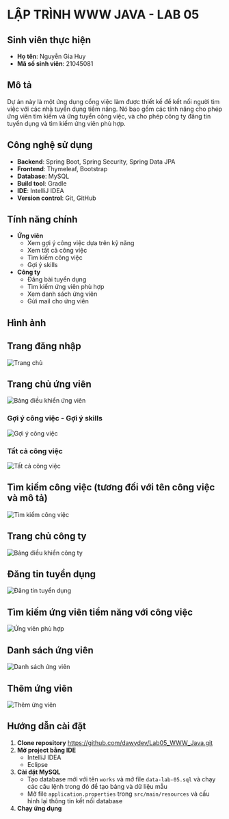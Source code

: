 # LẬP TRÌNH WWW JAVA - LAB 05

## Sinh viên thực hiện
- **Họ tên**: Nguyễn Gia Huy
- **Mã số sinh viên**: 21045081
  
## Mô tả
Dự án này là một ứng dụng cổng việc làm được thiết kế để kết nối người tìm việc với các nhà tuyển dụng tiềm năng. Nó bao gồm các tính năng cho phép ứng viên tìm kiếm và ứng tuyển công việc, và cho phép công ty đăng tin tuyển dụng và tìm kiếm ứng viên phù hợp.

## Công nghệ sử dụng
- **Backend**: Spring Boot, Spring Security, Spring Data JPA
- **Frontend**: Thymeleaf, Bootstrap
- **Database**: MySQL
- **Build tool**: Gradle
- **IDE**: IntelliJ IDEA
- **Version control**: Git, GitHub


## Tính năng chính
- **Ứng viên**
  - Xem gợi ý công việc dựa trên kỹ năng
  - Xem tất cả công việc
  - Tìm kiếm công việc
  - Gợi ý skills
- **Công ty**
  - Đăng bài tuyển dụng
  - Tìm kiếm ứng viên phù hợp
  - Xem danh sách ứng viên
  - Gửi mail cho ứng viên

## Hình ảnh 

## Trang đăng nhập
![Trang chủ](screenshots/login.png)

## Trang chủ ứng viên
![Bảng điều khiển ứng viên](screenshots/candidate-page.png)

### Gợi ý công việc - Gợi ý skills
![Gợi ý công việc](screenshots/candidate-page-1.png)

### Tất cả công việc
![Tất cả công việc](screenshots/candidate-page-2.png)

## Tìm kiếm công việc (tương đối với tên công việc và mô tả)
![Tìm kiếm công việc](screenshots/timKiemTuongDoi.png)

## Trang chủ công ty
![Bảng điều khiển công ty](screenshots/company-page.png)

## Đăng tin tuyển dụng
![Đăng tin tuyển dụng](screenshots/post-job.png)

## Tìm kiếm ứng viên tiềm năng với công việc
![Ứng viên phù hợp](screenshots/suitable-candidates.png)

## Danh sách ứng viên
![Danh sách ứng viên](screenshots/candidates-list.png)

## Thêm ứng viên
![Thêm ứng viên](screenshots/add.png)


## Hướng dẫn cài đặt
1. **Clone repository**
   https://github.com/dawydev/Lab05_WWW_Java.git
2. **Mở project bằng IDE**
   - IntelliJ IDEA
   - Eclipse
3. **Cài đặt MySQL**
    - Tạo database mới với tên `works` và mở file `data-lab-05.sql` và chạy các câu lệnh trong đó để tạo bảng và dữ liệu mẫu
    - Mở file `application.properties` trong `src/main/resources` và cấu hình lại thông tin kết nối database
4. **Chạy ứng dụng**
